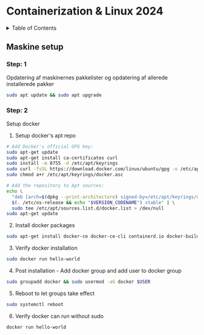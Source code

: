 # Containerization & Linux 2024

<!-- TABLE OF CONTENTS -->
<details>
  <summary>Table of Contents</summary>
  <ol>
    <li>
      <a href="#about-the-project">About The Project</a>
      <ul>
        <li><a href="#built-with">Built With</a></li>
      </ul>
    </li>
    <li>
      <a href="#getting-started">Getting Started</a>
      <ul>
        <li><a href="#prerequisites">Prerequisites</a></li>
        <li><a href="#installation">Installation</a></li>
      </ul>
    </li>
    <li><a href="#usage">Usage</a></li>
    <li><a href="#roadmap">Roadmap</a></li>
    <li><a href="#contributing">Contributing</a></li>
    <li><a href="#license">License</a></li>
    <li><a href="#contact">Contact</a></li>
    <li><a href="#acknowledgments">Acknowledgments</a></li>
  </ol>
</details>

## Maskine setup

### Step: 1

Opdatering af maskinernes pakkelister og opdatering af allerede installerede pakker

```bash
sudo apt update && sudo apt upgrade
```

### Step: 2

Setup docker

1. Setup docker's apt repo

```sh
# Add Docker's official GPG key:
sudo apt-get update
sudo apt-get install ca-certificates curl
sudo install -m 0755 -d /etc/apt/keyrings
sudo curl -fsSL https://download.docker.com/linux/ubuntu/gpg -o /etc/apt/keyrings/docker.asc
sudo chmod a+r /etc/apt/keyrings/docker.asc

# Add the repository to Apt sources:
echo \
  "deb [arch=$(dpkg --print-architecture) signed-by=/etc/apt/keyrings/docker.asc] https://download.docker.com/linux/ubuntu \
  $(. /etc/os-release && echo "$VERSION_CODENAME") stable" | \
  sudo tee /etc/apt/sources.list.d/docker.list > /dev/null
sudo apt-get update
```

2. Install docker packages

```sh
sudo apt-get install docker-ce docker-ce-cli containerd.io docker-buildx-plugin docker-compose-plugin
```

3. Verify docker installation

```sh
sudo docker run hello-world
```

4. Post installation - Add docker group and add user to docker group

```sh
sudo groupadd docker && sudo usermod -aG docker $USER
```

5. Reboot to let groups take effect

```sh
sudo systemctl reboot
```

6. Verify docker can run without sudo

```sh
docker run hello-world
```
